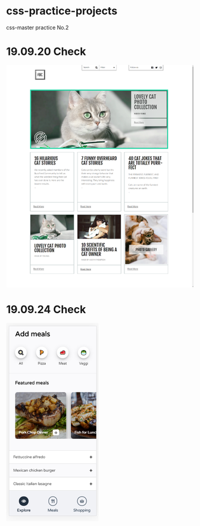 # css-practice-projects
css-master practice No.2

# 19.09.20 Check

<img src="./19-09-20 check.png">

# 19.09.24 Check

<img src="./19-09-24 check.png">

